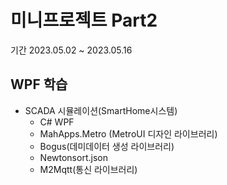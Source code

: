 # 미니프로젝트 Part2
기간 2023.05.02 ~ 2023.05.16

## WPF 학습
- SCADA 시뮬레이션(SmartHome시스템)
	- C# WPF
	- MahApps.Metro (MetroUI 디자인 라이브러리)
	- Bogus(데미데이터 생성 라이브러리)
	- Newtonsort.json
	- M2Mqtt(통신 라이브러리) 
	<!-- 
		https://docs.google.com/document/d/1w8bwWmcdKkmAEHf2eehEX7crsmTkfO2LuITxig8gKSE/edit# 참고

https://mosquitto.org/download/
mosquitto-2.0.15-install-windows-x64.exe (64-bit build, Windows Vista and up, built with Visual Studio Community 2019)
다운받기
파일경로 C:\DEV\Server\mosquitto
설치완료 후 
실행 services.msc -> 서비스 -> mosquitto broker 자동-시작 

http://mqtt-explorer.com/ 조금 내려서 windows installer 설치

왼쪽상단 + connections 
My Local mqtt localhost ->save

topic : IOT/temp - raw - 23.6 publish
	-->
	- DB 데이터바인딩(MySQL)
	- LiveCharts
	- OxyPlot
	
- SmartHome 시스템 문제점
	- 실행 후 시간이 소요되면 UI제어가 느려짐 - TextBox에 텍스트가 과도 - 해결!
	- LiveCharts는 대용량 데이터 차트는 무리(LiveCharts v.2 동일)
	- 대용량 데이터 차트는 OxyPlot를 사용

온습도 더미데이터 시뮬레이터	

<img
src="https://raw.githubusercontent.com/YoungHunPark0/miniprojects/main/images/smarthome_publisher.gif" width="510">

스마트홈 모니터링 앱

<img
src="https://raw.githubusercontent.com/YoungHunPark0/miniprojects/main/images/smarthome_monitor1.gif" width="780">

스마트홈 모니터링 시각화

<img
src="https://raw.githubusercontent.com/YoungHunPark0/miniprojects/main/images/smarthome_monitor2.png" width="780">